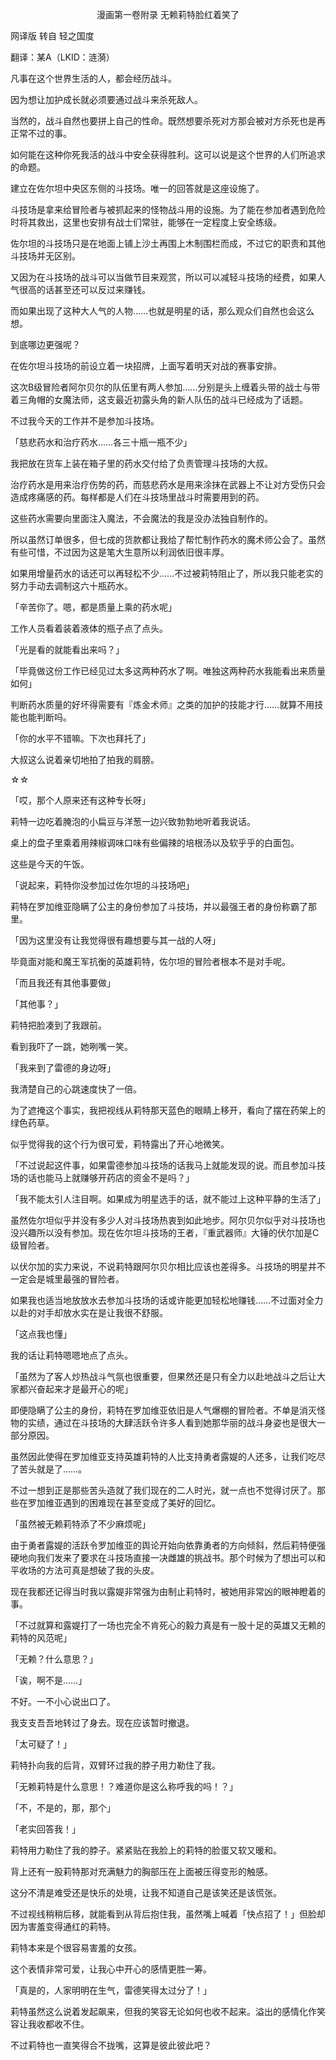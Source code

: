 <p align="center">漫画第一卷附录 无赖莉特脸红着笑了</p>

网译版 转自 轻之国度

翻译：某A（LKID：涟漪）

凡事在这个世界生活的人，都会经历战斗。

因为想让加护成长就必须要通过战斗来杀死敌人。

当然的，战斗自然也要拼上自己的性命。既然想要杀死对方那会被对方杀死也是再正常不过的事。

如何能在这种你死我活的战斗中安全获得胜利。这可以说是这个世界的人们所追求的命题。

建立在佐尔坦中央区东侧的斗技场。唯一的回答就是这座设施了。

斗技场是拿来给冒险者与被抓起来的怪物战斗用的设施。为了能在参加者遇到危险时将其救出，这里也安排有战士们常驻，能够在一定程度上安全练级。

佐尔坦的斗技场只是在地面上铺上沙土再围上木制围栏而成，不过它的职责和其他斗技场并无区别。

又因为在斗技场的战斗可以当做节目来观赏，所以可以减轻斗技场的经费，如果人气很高的话甚至还可以反过来赚钱。

而如果出现了这种大人气的人物……也就是明星的话，那么观众们自然也会这么想。

到底哪边更强呢？

在佐尔坦斗技场的前设立着一块招牌，上面写着明天对战的赛事安排。

这次B级冒险者阿尔贝尔的队伍里有两人参加……分别是头上缠着头带的战士与带着三角帽的女魔法师，这支最近初露头角的新人队伍的战斗已经成为了话题。

不过我今天的工作并不是参加斗技场。

「慈悲药水和治疗药水……各三十瓶一瓶不少」

我把放在货车上装在箱子里的药水交付给了负责管理斗技场的大叔。

治疗药水是用来治疗伤势的药，而慈悲药水是用来涂抹在武器上不让对方受伤只会造成疼痛感的药。每样都是人们在斗技场里战斗时需要用到的药。

这些药水需要向里面注入魔法，不会魔法的我是没办法独自制作的。

所以虽然订单很多，但七成的货款都让我给了帮忙制作药水的魔术师公会了。虽然有些可惜，不过因为这是笔大生意所以利润依旧很丰厚。

如果用增量药水的话还可以再轻松不少……不过被莉特阻止了，所以我只能老实的努力手动去调制这六十瓶药水。

「辛苦你了。嗯，都是质量上乘的药水呢」

工作人员看着装着液体的瓶子点了点头。

「光是看的就能看出来吗？」

「毕竟做这份工作已经见过太多这两种药水了啊。唯独这两种药水我能看出来质量如何」

判断药水质量的好坏得需要有『炼金术师』之类的加护的技能才行……就算不用技能也能判断吗。

「你的水平不错嘛。下次也拜托了」

大叔这么说着亲切地拍了拍我的肩膀。

☆☆

「哎，那个人原来还有这种专长呀」

莉特一边吃着腌泡的小扁豆与洋葱一边兴致勃勃地听着我说话。

桌上的盘子里乘着用辣椒调味口味有些偏辣的培根汤以及软乎乎的白面包。

这些是今天的午饭。

「说起来，莉特你没参加过佐尔坦的斗技场吧」

莉特在罗加维亚隐瞒了公主的身份参加了斗技场，并以最强王者的身份称霸了那里。

「因为这里没有让我觉得很有趣想要与其一战的人呀」

毕竟面对能和魔王军抗衡的英雄莉特，佐尔坦的冒险者根本不是对手呢。

「而且我还有其他事要做」

「其他事？」

莉特把脸凑到了我跟前。

看到我吓了一跳，她咧嘴一笑。

「我来到了雷德的身边呀」

我清楚自己的心跳速度快了一倍。

为了遮掩这个事实，我把视线从莉特那天蓝色的眼睛上移开，看向了摆在药架上的绿色药草。

似乎觉得我的这个行为很可爱，莉特露出了开心地微笑。

「不过说起这件事，如果雷德参加斗技场的话我马上就能发现的说。而且参加斗技场的话也能马上就赚够开药店的资金不是吗？」

「我不能太引人注目啊。如果成为明星选手的话，就不能过上这种平静的生活了」

虽然佐尔坦似乎并没有多少人对斗技场热衷到如此地步。阿尔贝尔似乎对斗技场也没兴趣所以没有参加。现在佐尔坦斗技场的王者，『重武器师』大锤的伏尔加是C级冒险者。

以伏尔加的实力来说，不说莉特跟阿尔贝尔相比应该也差得多。斗技场的明星并不一定会是城里最强的冒险者。

如果我也适当地放放水去参加斗技场的话或许能更加轻松地赚钱……不过面对全力以赴的对手却放水实在是让我很不舒服。

「这点我也懂」

我的话让莉特嗯嗯地点了点头。

「虽然为了客人炒热战斗气氛也很重要，但果然还是只有全力以赴地战斗之后让大家都兴奋起来才是最开心的呢」

即便隐瞒了公主的身份，莉特在罗加维亚依旧是人气爆棚的冒险者。不单是消灭怪物的实绩，通过在斗技场的大肆活跃令许多人看到她那华丽的战斗身姿也是很大一部分原因。

虽然因此使得在罗加维亚支持英雄莉特的人比支持勇者露媞的人还多，让我们吃尽了苦头就是了……。

不过一想到正是那些苦头造就了我们现在的二人时光，就一点也不觉得讨厌了。那些在罗加维亚遇到的困难现在甚至变成了美好的回忆。

「虽然被无赖莉特添了不少麻烦呢」

由于勇者露媞的活跃令罗加维亚的舆论开始向依靠勇者的方向倾斜，然后莉特便强硬地向我们发来了要求在斗技场直接一决雌雄的挑战书。那个时候为了想出可以和平收场的方法可真是想破了我的头皮。

现在我都还记得当时我以露媞非常强为由制止莉特时，被她用非常凶的眼神瞪着的事。

「不过就算和露媞打了一场也完全不肯死心的毅力真是有一股十足的英雄又无赖的莉特的风范呢」

「无赖？什么意思？」

「诶，啊不是……」

不好。一不小心说出口了。

我支支吾吾地转过了身去。现在应该暂时撤退。

「太可疑了！」

莉特扑向我的后背，双臂环过我的脖子用力勒住了我。

「无赖莉特是什么意思！？难道你是这么称呼我的吗！？」

「不，不是的，那，那个」

「老实回答我！」

莉特用力勒住了我的脖子。紧紧贴在我脸上的莉特的脸蛋又软又暖和。

背上还有一股莉特那对充满魅力的胸部压在上面被压得变形的触感。

这分不清是难受还是快乐的处境，让我不知道自己是该笑还是该慌张。

不过视线稍稍后移，就能看到从背后抱住我，虽然嘴上喊着「快点招了！」但脸却因为害羞变得通红的莉特。

莉特本来是个很容易害羞的女孩。

这个表情非常可爱，让我心中开心的感情更胜一筹。

「真是的，人家明明在生气，雷德笑得太过分了！」

莉特虽然这么说着发起飙来，但我的笑容无论如何也收不起来。溢出的感情化作笑容让我收都收不住。

不过莉特也一直笑得合不拢嘴，这算是彼此彼此吧？

